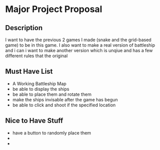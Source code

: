# Major Project Proposal

## Description

I want to have the previous 2 games I made (snake and the grid-based game) to be in this game. I also want to make a real version of battleship and i can i want to make another version which is unqiue and has a few different rules that the original

## Must Have List

- A Working Battleship Map
- be able to display the ships
- be able to place them and rotate them
- make the ships invisable after the game has begun
- be able to click and shoot if the specified location
## Nice to Have Stuff

- have a button to randomly place them
- 
- 
